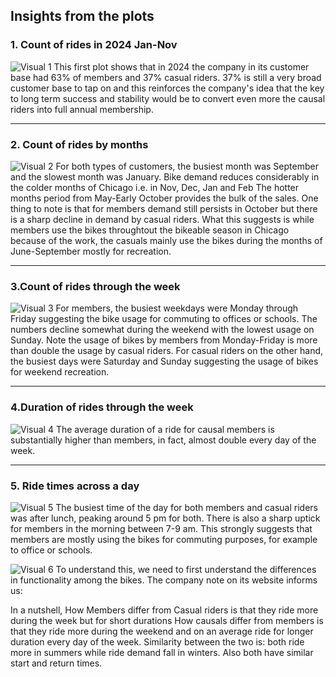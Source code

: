 ## Insights from the plots

### 1. Count of rides in 2024 Jan-Nov

![Visual 1](https://github.com/ItsAmitBhaskar/TheCyclistProject/blob/main/Plots/Rentals%20overall.jpg)
This first plot shows that in 2024 the company in its customer base had 63% of members and 37% casual riders. 37% is still a very broad customer base to tap on and this reinforces the company's idea that the key to long term success and stability would be to convert even more the causal riders into full annual membership.

---
### 2. Count of rides by months
![Visual 2](https://github.com/ItsAmitBhaskar/TheCyclistProject/blob/main/Plots/Rentals%20by%20months.jpg)
For both types of customers, the busiest month was September and the slowest month was January.
Bike demand reduces considerably in the colder months of Chicago i.e. in Nov, Dec, Jan and Feb
The hotter months period from May-Early October provides the bulk of the sales.
One thing to note is that for members demand still persists in October but there is a sharp decline in demand by casual riders. What this suggests is while members use the bikes throughtout the bikeable season in Chicago because of the work, the casuals mainly use the bikes during the months of June-September mostly for recreation.

-------

### 3.Count of rides through the week
![Visual 3](https://github.com/ItsAmitBhaskar/TheCyclistProject/blob/main/Plots/Rentals%20by%20weekdays.jpg)
For members, the busiest weekdays were Monday through Friday suggesting the bike usage for commuting to offices or schools. The numbers decline somewhat during the weekend with the lowest usage on Sunday. Note the usage of bikes by members from Monday-Friday is more than double the usage by casual riders. 
For casual riders on the other hand, the busiest days were Saturday and Sunday suggesting the usage of bikes for weekend recreation.

----

### 4.Duration of rides through the week
![Visual 4](https://github.com/ItsAmitBhaskar/TheCyclistProject/blob/main/Plots/Ride%20duration%20by%20weekdays.jpg)
The average duration of a ride for causal members is substantially higher than members, in fact, almost double every day of the week.

----

### 5. Ride times across a day 
![Visual 5](https://github.com/ItsAmitBhaskar/TheCyclistProject/blob/main/Plots/Ride%20counts%20by%20time%20of%20day.jpg) 
The busiest time of the day for both members and casual riders was after lunch, peaking around 5 pm for both. There is also a sharp uptick for members in the morning between 7-9 am. This strongly suggests that members are mostly using the bikes for commuting purposes, for example to office or schools. 

![Visual 6](https://github.com/ItsAmitBhaskar/TheCyclistProject/blob/main/Plots/Ride%20counts%20by%20bike%20types.jpg)
To understand this, we need to first understand the differences in functionality among the bikes. The company note on its website informs us:

In a nutshell,
How Members differ from Casual riders is that they ride more during the week but for short durations
How causals differ from members is that they ride more during the weekend and on an average ride for longer duration every day of the week.
Similarity between the two is: both ride more in summers while ride demand fall in winters. Also both have similar start and return times.

